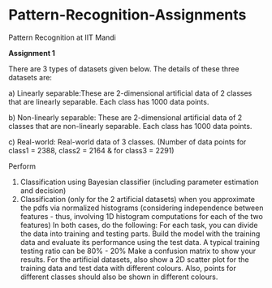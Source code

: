 # Pattern-Recognition-Assignments
Pattern Recognition at IIT Mandi

**Assignment 1**

There are 3 types of datasets given below. The details of these three datasets are:

a) ​Linearly separable:​These are 2-dimensional artificial data of 2 classes that are linearly
separable. Each class has 1000 data points.

b) ​Non-linearly separable​: These are 2-dimensional artificial data of 2 classes that are
non-linearly separable. Each class has 1000 data points.

c) ​Real-world: ​Real-world data of 3 classes. (Number of data points for class1 = 2388, class2
= 2164 & for class3 = 2291)

Perform
1. Classification using Bayesian classifier (including parameter estimation and decision)
2. Classification (only for the 2 artificial datasets) when you approximate the pdfs via
normalized histograms (considering independence between features - thus, involving 1D
histogram computations for each of the two features)
In both cases, do the following:
For each task, you can divide the data into training and testing parts.
Build the model with the training data and evaluate its performance using the test data.
A typical training testing ratio can be 80% - 20%
Make a confusion matrix to show your results.
For the artificial datasets, also show a 2D scatter plot for the training data and test data with
different colours. Also, points for different classes should also be shown in different colours.



